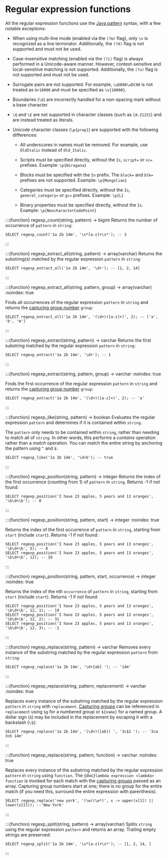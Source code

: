 # Regular expression functions

All the regular expression functions use the [Java pattern] syntax,
with a few notable exceptions:

- When using multi-line mode (enabled via the `(?m)` flag),
  only `\n` is recognized as a line terminator. Additionally,
  the `(?d)` flag is not supported and must not be used.

- Case-insensitive matching (enabled via the `(?i)` flag) is always
  performed in a Unicode-aware manner. However, context-sensitive and
  local-sensitive matching is not supported. Additionally, the
  `(?u)` flag is not supported and must not be used.

- Surrogate pairs are not supported. For example, `\uD800\uDC00` is
  not treated as `U+10000` and must be specified as `\x{10000}`.

- Boundaries (`\b`) are incorrectly handled for a non-spacing mark
  without a base character.

- `\Q` and `\E` are not supported in character classes
  (such as `[A-Z123]`) and are instead treated as literals.

- Unicode character classes (`\p{prop}`) are supported with
  the following differences:

  - All underscores in names must be removed. For example, use
    `OldItalic` instead of `Old_Italic`.

  - Scripts must be specified directly, without the
    `Is`, `script=` or `sc=` prefixes.
    Example: `\p{Hiragana}`

  - Blocks must be specified with the `In` prefix.
    The `block=` and `blk=` prefixes are not supported.
    Example: `\p{Mongolian}`

  - Categories must be specified directly, without the `Is`,
    `general_category=` or `gc=` prefixes.
    Example: `\p{L}`

  - Binary properties must be specified directly, without the `Is`.
    Example: `\p{NoncharacterCodePoint}`

:::{function} regexp_count(string, pattern) -> bigint
Returns the number of occurrence of `pattern` in `string`:

```
SELECT regexp_count('1a 2b 14m', '\s*[a-z]+\s*'); -- 3
```
:::

:::{function} regexp_extract_all(string, pattern) -> array(varchar)
Returns the substring(s) matched by the regular expression `pattern`
in `string`:

```
SELECT regexp_extract_all('1a 2b 14m', '\d+'); -- [1, 2, 14]
```
:::

:::{function} regexp_extract_all(string, pattern, group) -> array(varchar)
:noindex: true

Finds all occurrences of the regular expression `pattern` in `string`
and returns the [capturing group number] `group`:

```
SELECT regexp_extract_all('1a 2b 14m', '(\d+)([a-z]+)', 2); -- ['a', 'b', 'm']
```
:::

:::{function} regexp_extract(string, pattern) -> varchar
Returns the first substring matched by the regular expression `pattern`
in `string`:

```
SELECT regexp_extract('1a 2b 14m', '\d+'); -- 1
```
:::

:::{function} regexp_extract(string, pattern, group) -> varchar
:noindex: true

Finds the first occurrence of the regular expression `pattern` in
`string` and returns the [capturing group number] `group`:

```
SELECT regexp_extract('1a 2b 14m', '(\d+)([a-z]+)', 2); -- 'a'
```
:::

:::{function} regexp_like(string, pattern) -> boolean
Evaluates the regular expression `pattern` and determines if it is
contained within `string`.

The `pattern` only needs to be contained within
`string`, rather than needing to match all of `string`. In other words,
this performs a *contains* operation rather than a *match* operation. You can
match the entire string by anchoring the pattern using `^` and `$`:

```
SELECT regexp_like('1a 2b 14m', '\d+b'); -- true
```
:::

:::{function} regexp_position(string, pattern) -> integer
Returns the index of the first occurrence (counting from 1) of `pattern` in `string`.
Returns -1 if not found:

```
SELECT regexp_position('I have 23 apples, 5 pears and 13 oranges', '\b\d+\b'); -- 8
```
:::

:::{function} regexp_position(string, pattern, start) -> integer
:noindex: true

Returns the index of the first occurrence of `pattern` in `string`,
starting from `start` (include `start`). Returns -1 if not found:

```
SELECT regexp_position('I have 23 apples, 5 pears and 13 oranges', '\b\d+\b', 5); -- 8
SELECT regexp_position('I have 23 apples, 5 pears and 13 oranges', '\b\d+\b', 12); -- 19
```
:::

:::{function} regexp_position(string, pattern, start, occurrence) -> integer
:noindex: true

Returns the index of the nth `occurrence` of `pattern` in `string`,
starting from `start` (include `start`). Returns -1 if not found:

```
SELECT regexp_position('I have 23 apples, 5 pears and 13 oranges', '\b\d+\b', 12, 1); -- 19
SELECT regexp_position('I have 23 apples, 5 pears and 13 oranges', '\b\d+\b', 12, 2); -- 31
SELECT regexp_position('I have 23 apples, 5 pears and 13 oranges', '\b\d+\b', 12, 3); -- -1
```
:::

:::{function} regexp_replace(string, pattern) -> varchar
Removes every instance of the substring matched by the regular expression
`pattern` from `string`:

```
SELECT regexp_replace('1a 2b 14m', '\d+[ab] '); -- '14m'
```
:::

:::{function} regexp_replace(string, pattern, replacement) -> varchar
:noindex: true

Replaces every instance of the substring matched by the regular expression
`pattern` in `string` with `replacement`. [Capturing groups] can be
referenced in `replacement` using `$g` for a numbered group or
`${name}` for a named group. A dollar sign (`$`) may be included in the
replacement by escaping it with a backslash (`\$`):

```
SELECT regexp_replace('1a 2b 14m', '(\d+)([ab]) ', '3c$2 '); -- '3ca 3cb 14m'
```
:::

:::{function} regexp_replace(string, pattern, function) -> varchar
:noindex: true

Replaces every instance of the substring matched by the regular expression
`pattern` in `string` using `function`. The {doc}`lambda expression <lambda>`
`function` is invoked for each match with the [capturing groups] passed as an
array. Capturing group numbers start at one; there is no group for the entire match
(if you need this, surround the entire expression with parenthesis).

```
SELECT regexp_replace('new york', '(\w)(\w*)', x -> upper(x[1]) || lower(x[2])); --'New York'
```
:::

:::{function} regexp_split(string, pattern) -> array(varchar)
Splits `string` using the regular expression `pattern` and returns an
array. Trailing empty strings are preserved:

```
SELECT regexp_split('1a 2b 14m', '\s*[a-z]+\s*'); -- [1, 2, 14, ]
```
:::

[capturing group number]: https://docs.oracle.com/en/java/javase/23/docs/api/java.base/java/util/regex/Pattern.html#gnumber
[capturing groups]: https://docs.oracle.com/en/java/javase/23/docs/api/java.base/java/util/regex/Pattern.html#cg
[java pattern]: https://docs.oracle.com/en/java/javase/23/docs/api/java.base/java/util/regex/Pattern.html

